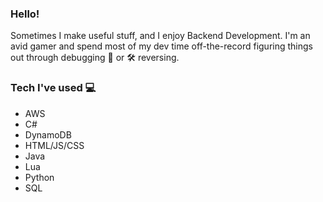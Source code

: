 ### Hello!

Sometimes I make useful stuff, and I enjoy Backend Development. I'm an avid gamer and spend most of my dev time off-the-record figuring things out through debugging 🐜 or 🛠 reversing.

### Tech I've used 💻
- AWS
- C#
- DynamoDB
- HTML/JS/CSS
- Java
- Lua
- Python
- SQL
